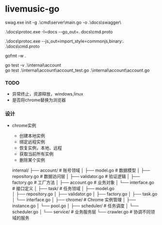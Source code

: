 # livemusic-go

swag.exe init -g .\cmd\server\main.go -o .\docs\swagger\

.\docs\protoc.exe -I=docs --go_out=. docs\cmd.proto

.\docs\protoc.exe --js_out=import_style=commonjs,binary:. .\docs\cmd.proto

gofmt -w . 

go test -v .\internal\account\
go test  .\internal\account\account_test.go  .\internal\account\account.go

### TODO

- 异常终止，资源释放，windows,linux
- 是否将chrome替换为浏览器

### 设计

- chrome实例
  - 创建本地实例
  - 绑定远程实例
  - 恢复实例，本地、远程
  - 获取当前所有实例
  - 删除某个实例

  internal/
  ├── account/                 # 账号领域
  │   ├── model.go            # 数据模型
  │   ├── repository.go       # 数据访问层
  │   ├── validator.go        # 验证逻辑
  │   ├── factory.go          # 工厂方法
  │   ├── account.go          # 业务对象
  │   └── interface.go        # 接口定义
  │
  ├── task/                   # 任务领域
  │   ├── model.go           
  │   ├── repository.go
  │   ├── validator.go
  │   ├── factory.go
  │   ├── task.go
  │   └── interface.go
  │
  ├── chrome/                 # Chrome 实例管理
  │   ├── instance.go
  │   └── pool.go
  │
  ├── scheduler/              # 任务调度
  │   └── scheduler.go
  │
  └── service/               # 业务服务层
      └── crawler.go         # 协调不同领域的服务